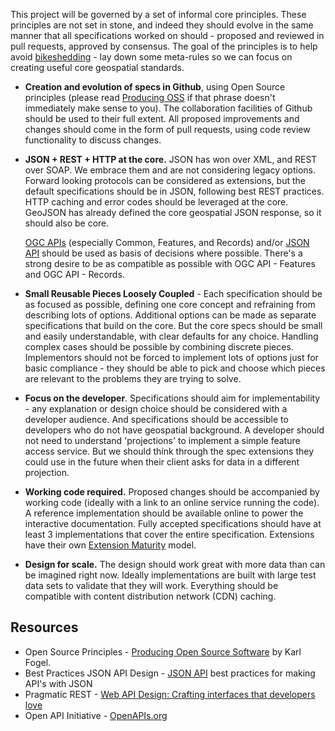 This project will be governed by a set of informal core principles. These principles are not set in stone,
and indeed they should evolve in the same manner that all specifications worked on should - proposed and
reviewed in pull requests, approved by consensus. The goal of the principles is to help avoid
[bikeshedding](http://bikeshed.org/) - lay down some meta-rules so we can focus on creating useful
core geospatial standards.

- **Creation and evolution of specs in Github**, using Open Source principles
  (please read [Producing OSS](http://producingoss.com/) if that phrase doesn't immediately make sense to you).
  The collaboration facilities of Github should be used to their full extent. All proposed improvements and
  changes should come in the form of pull requests, using code review functionality to discuss changes.
- **JSON + REST + HTTP at the core.** JSON has won over XML, and REST over SOAP. We embrace them and
  are not considering legacy options. Forward looking protocols can be considered as extensions,
  but the default specifications should be in JSON, following best REST practices. HTTP caching and
  error codes should be leveraged at the core. GeoJSON has already defined the core geospatial JSON response,
  so it should also be core.
  
  [OGC APIs](https://ogcapi.ogc.org/) (especially Common, Features, and Records)
  and/or [JSON API](https://jsonapi.org/) should be used as basis of decisions where possible.
  There's a strong desire to be as compatible as possible with OGC API - Features and OGC API - Records.
- **Small Reusable Pieces Loosely Coupled** - Each specification should be as focused as possible,
  defining one core concept and refraining from describing lots of options. Additional options can be made
  as separate specifications that build on the core. But the core specs should be small and easily understandable,
  with clear defaults for any choice. Handling complex cases should be possible by combining discrete pieces.
  Implementors should not be forced to implement lots of options just for basic compliance - they should be
  able to pick and choose which pieces are relevant to the problems they are trying to solve.
- **Focus on the developer**. Specifications should aim for implementability - any explanation or design choice
  should be considered with a developer audience. And specifications should be accessible to developers who do not
  have geospatial background. A developer should not need to understand 'projections' to implement a simple feature
  access service. But we should think through the spec extensions they could use in the future when their client asks
  for data in a different projection.
- **Working code required.** Proposed changes should be accompanied by working code
  (ideally with a link to an online service running the code). A reference implementation should be available
  online to power the interactive documentation. Fully accepted specifications should have at least 3 implementations
  that cover the entire specification. Extensions have their own [Extension Maturity](./extensions/README.md#extension-maturity) model.
- **Design for scale.** The design should work great with more data than can be imagined right now.
  Ideally implementations are built with large test data sets to validate that they will work.
  Everything should be compatible with content distribution network (CDN) caching.

## Resources

- Open Source Principles - [Producing Open Source Software](http://producingoss.org) by Karl Fogel.
- Best Practices JSON API Design - [JSON API](http://jsonapi.org/) best practices for making API's with JSON
- Pragmatic REST - [Web API Design: Crafting interfaces that developers love](https://pages.apigee.com/rs/apigee/images/api-design-ebook-2012-03.pdf)
- Open API Initiative - [OpenAPIs.org](https://openapis.org/)
